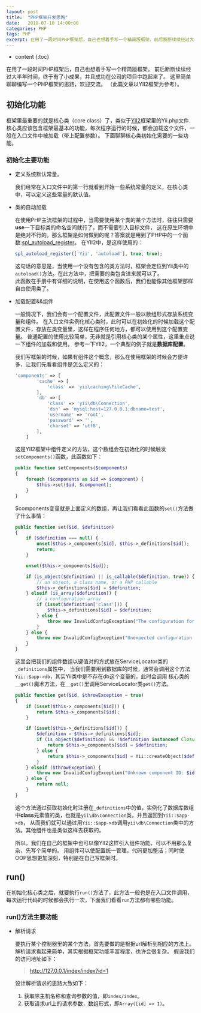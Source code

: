 ```yaml
---
layout: post
title:  "PHP框架开发思路"
date:   2018-07-10 14:00:00
categories: PHP
tags: PHP
excerpt: 在用了一段时间PHP框架后，自己也想着手写一个精简版框架。前后断断续续经过大半年时间，终于有了小成果，并且成功在公司的项目中跑起来了。这里简单聊聊编写一个PHP框架的思路，欢迎交流。
---
```



* content
{:toc}

在用了一段时间PHP框架后，自己也想着手写一个精简版框架。
前后断断续续经过大半年时间，终于有了小成果，并且成功在公司的项目中跑起来了。
这里简单聊聊编写一个PHP框架的思路，欢迎交流。
（此篇文章以YII2框架为参考）。

## 初始化功能

框架里最重要的就是核心类（core class）了，类似于[YII2](https://www.yiichina.com/)框架里的Yii.php文件.
核心类应该包含框架最基本的功能，每次程序运行的时候，都会加载这个文件，一般在入口文件中被加载（带上配置参数）。
下面聊聊核心类初始化需要的一些功能。

### 初始化主要功能

* 定义系统默认常量。

    我们经常在入口文件中的第一行就看到开始一些系统常量的定义，在核心类中，可以定义这些常量的默认值。

* 类的自动加载

    在使用PHP主流框架的过程中，当需要使用某个类的某个方法时，往往只需要**use**一下目标类的命名空间就行了，而不需要引入目标文件，
    这在原生环境中是绝对不行的。那么框架是如何做到的呢？答案就是用到了PHP中的一个函数:[spl_autoload_register](http://www.php.net/manual/zh/function.spl-autoload-register.php)。
    在YII2中，是这样使用的：
    
    ```php
    spl_autoload_register(['Yii', 'autoload'], true, true);
    ```
        
    这句话的意思是，当使用一个没有包含的类方法时，框架会定位到Yii类中的`autoload()`方法。在此方法中，把需要的类包含进来就可以了。   
    此函数在手册中有详细的说明，在使用这个函数后，我们也能像其他框架那样自由使用类了。
    
* 加载配置&&组件

    一般情况下，我们会有一个配置文件，此配置文件一般以数组形式存放系统变量和组件。
    在入口文件实例化核心类时，此时可以在初始化的时候加载这个配置文件，存放在类变量里，这样在程序任何地方，都可以使用到这个配置变量。
    普通配置的使用比较简单，无非就是引用核心类的某个属性，这里重点说一下组件的加载和使用。
    参考一下YII2，一个典型的例子就是**数据库配置**。
    
    我们写框架的时候，如果有组件这个概念，那么在使用框架的时候会方便许多，让我们先看看组件是怎么定义的：
    
    ```php
    'components' => [
            'cache' => [
                'class' => 'yii\caching\FileCache',
            ],
            'db' => [
                'class' => 'yii\db\Connection',
                'dsn' => 'mysql:host=127.0.0.1;dbname=test',
                'username' => 'root',
                'password' => '',
                'charset' => 'utf8',
            ],
        ]
    ```
    
    这是YII2框架中组件定义的方法，这个数组会在初始化的时候触发`setComponents()`函数，此函数如下：
    
    ```php
    public function setComponents($components)
    {
        foreach ($components as $id => $component) {
            $this->set($id, $component);
        }
    }
    ```
    
    $components变量就是上面定义的数组，再让我们看看此函数的`set()`方法做了什么事情：
    
    ```php
    public function set($id, $definition)
    {
        if ($definition === null) {
            unset($this->_components[$id], $this->_definitions[$id]);
            return;
        }

        unset($this->_components[$id]);

        if (is_object($definition) || is_callable($definition, true)) {
            // an object, a class name, or a PHP callable
            $this->_definitions[$id] = $definition;
        } elseif (is_array($definition)) {
            // a configuration array
            if (isset($definition['class'])) {
                $this->_definitions[$id] = $definition;
            } else {
                throw new InvalidConfigException("The configuration for the \"$id\" component must contain a \"class\" element.");
            }
        } else {
            throw new InvalidConfigException("Unexpected configuration type for the \"$id\" component: " . gettype($definition));
        }
    }
    ```
    
    这里会把我们的组件数组以键值对的方式放在ServiceLocator类的`_definitions`属性中，
    当我们需要用到数据库的时候，通常会调用这个方法`Yii::$app->db`，其实Yii类中是不存在db这个变量的，此时会调用
    核心类的`__get()`魔术方法，在`__get()`里调用ServiceLocator类`get()`方法。
    
    ```php
    public function get($id, $throwException = true)
    {
        if (isset($this->_components[$id])) {
            return $this->_components[$id];
        }

        if (isset($this->_definitions[$id])) {
            $definition = $this->_definitions[$id];
            if (is_object($definition) && !$definition instanceof Closure) {
                return $this->_components[$id] = $definition;
            } else {
                return $this->_components[$id] = Yii::createObject($definition);
            }
        } elseif ($throwException) {
            throw new InvalidConfigException("Unknown component ID: $id");
        } else {
            return null;
        }
    }
    ```
    
    这个方法通过获取初始化时注册在`_definitions`中的值，实例化了数据库数组中**class**元素值的类，也就是`yii\db\Connection`类，并且返回到`Yii::$app->db`，
    从而我们就可以通过用`Yii::$app->db`调用`yii\db\Connection`类中的方法。其他组件也是类似这样去获取的。
    
    所以，我们在自己的框架中也可以像YII2这样引入组件功能，可以不用那么复杂，先写个简单的。
    用组件可以使配置统一管理，代码更加整洁；同时使OOP思想更加深刻，特别是在自己写框架时。
    
## run()
    
在初始化核心类之后，就要执行`run()`方法了，此方法一般也是在入口文件调用，每次运行代码的时候都会执行一次，下面我们看看`run`方法都有哪些功能。

### run()方法主要功能

* 解析请求

    要执行某个控制器里的某个方法，首先要做的是根据url解析到相应的方法上。解析请求看起来简单，其实根据框架功能丰富程度，也许会很复杂。
    假设我们的访问地址如下：
    
    > http://127.0.0.1/index/index?id=1
    
    设计解析请求的思路大致如下：
        
    1. 获取除主机名称和查询参数的值，即`index/index`。
    2. 获取请求url上的请求参数，数组形式，即`Array([id] => 1)`。
    
    
